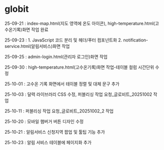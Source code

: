 # globit

25-09-21 : index-map.html(지도 영역에 온도 아이콘), high-temperature.html(고수온기록)화면 작업 완료

25-09-23 : 1. JavaScript 코드 분리 및 헤더/푸터 컴포넌트화
           2. notification-service.html(알림서비스)화면 작업

25-09-25 : admin-login.html(관리자 로그인)화면 작업

25-09-30 : high-temperature.html(고수온기록)화면 작업-테이블 컬럼 시간단위 수정

25-10-01 : 고수온 기록 화면에서 테이블 정렬 및 대체 문구 추가

25-10-03 : 달력 라이브러리 CSS 수정, 퍼블리싱 작업 요청_글로비트_20251002 작업

25-10-11 : 퍼블리싱 작업 요청_글로비트_20251002_2 작업 

25-10-20 : 모바일 햄버거 버튼 디자인 수정

25-10-21 : 알림서비스 신청지역 팝업 및 툴팁 기능 추가

25-10-23 : 알림 서비스 테이블에 페이지화 추가
